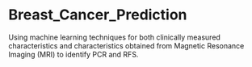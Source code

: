 # Breast_Cancer_Prediction
Using machine learning techniques for both clinically measured characteristics and characteristics obtained from Magnetic Resonance Imaging (MRI) to identify PCR and RFS. 
